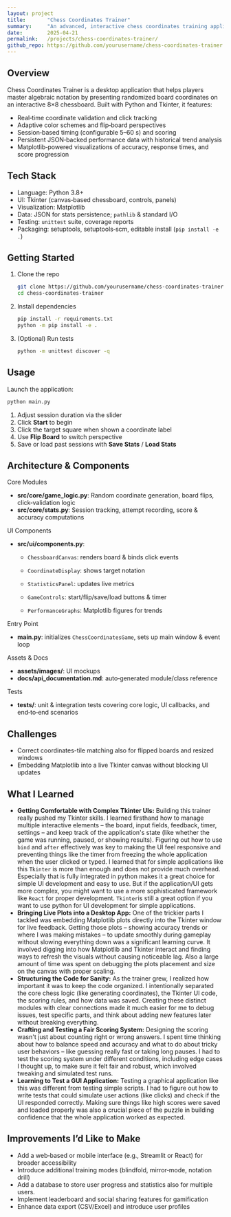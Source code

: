 ```yaml
---
layout: project
title:       "Chess Coordinates Trainer"
summary:     "An advanced, interactive chess coordinates training application with precise statistics, timing, and performance tracking, built in Python and Tkinter."
date:        2025-04-21
permalink:   /projects/chess-coordinates-trainer/
github_repo: https://github.com/yourusername/chess-coordinates-trainer
---
```


## Overview

Chess Coordinates Trainer is a desktop application that helps players master algebraic 
notation by presenting randomized board coordinates on an interactive 8×8 chessboard. Built 
with Python and Tkinter, it features:

- Real‑time coordinate validation and click tracking  
- Adaptive color schemes and flip‑board perspectives  
- Session‑based timing (configurable 5–60 s) and scoring  
- Persistent JSON‑backed performance data with historical trend analysis  
- Matplotlib‑powered visualizations of accuracy, response times, and score progression  

## Tech Stack

- Language: Python 3.8+  
- UI: Tkinter (canvas‑based chessboard, controls, panels)  
- Visualization: Matplotlib  
- Data: JSON for stats persistence; `pathlib` & standard I/O  
- Testing: `unittest` suite, coverage reports  
- Packaging: setuptools, setuptools‑scm, editable install (`pip install -e .`)  

## Getting Started

1. Clone the repo  
    ```bash
    git clone https://github.com/yourusername/chess-coordinates-trainer.git
    cd chess-coordinates-trainer
    ```

2. Install dependencies
    ```bash
    pip install -r requirements.txt
    python -m pip install -e .
    ```

3. (Optional) Run tests
    ```bash
    python -m unittest discover -q
    ```

## Usage

Launch the application:

```bash
python main.py
```

1. Adjust session duration via the slider
2. Click **Start** to begin
3. Click the target square when shown a coordinate label
4. Use **Flip Board** to switch perspective
5. Save or load past sessions with **Save Stats** / **Load Stats**

## Architecture & Components

Core Modules

* **src/core/game_logic.py**: Random coordinate generation, board flips, click‐validation
logic
* **src/core/stats.py**: Session tracking, attempt recording, score & accuracy computations

UI Components

* **src/ui/components.py**:
    * `ChessboardCanvas`: renders board & binds click events

    * `CoordinateDisplay`: shows target notation

    * `StatisticsPanel`: updates live metrics

    * `GameControls`: start/flip/save/load buttons & timer

    * `PerformanceGraphs`: Matplotlib figures for trends

Entry Point

* **main.py**: initializes `ChessCoordinatesGame`, sets up main window & event loop

Assets & Docs

* **assets/images/**: UI mockups
* **docs/api_documentation.md**: auto‑generated module/class reference

Tests

* **tests/**: unit & integration tests covering core logic, UI callbacks, and end‑to‑end
scenarios

## Challenges

* Correct coordinates-tile matching also for flipped boards and resized windows
* Embedding Matplotlib into a live Tkinter canvas without blocking UI updates

## What I Learned

*   **Getting Comfortable with Complex Tkinter UIs:** Building this trainer really pushed my Tkinter skills. I learned firsthand how to manage multiple interactive elements – the board, input fields, feedback, timer, settings – and keep track of the application's state (like whether the game was running, paused, or showing results). Figuring out how to use `bind` and `after` effectively was key to making the UI feel responsive and preventing things like the timer from freezing the whole application when the user clicked or typed. I learned that for simple applications like this `Tkinter` is more than enough and does not provide much overhead. Especially that is fully integrated in python makes it a great choice for simple UI development and easy to use. But if the application/UI gets more complex, you might want to use a more sophisticated framework like `React` for proper development. `Tkinter`is still a great option if you want to use python for UI development for simple applications.
*   **Bringing Live Plots into a Desktop App:** One of the trickier parts I tackled was embedding Matplotlib plots directly into the Tkinter window for live feedback. Getting those plots – showing accuracy trends or where I was making mistakes – to update smoothly during gameplay without slowing everything down was a significant learning curve. It involved digging into how Matplotlib and Tkinter interact and finding ways to refresh the visuals without causing noticeable lag. Also a large amount of time was spent on debugging the plots placement and size on the canvas with proper scaling.
*   **Structuring the Code for Sanity:** As the trainer grew, I realized how important it was to keep the code organized. I intentionally separated the core chess logic (like generating coordinates), the Tkinter UI code, the scoring rules, and how data was saved. Creating these distinct modules with clear connections made it much easier for me to debug issues, test specific parts, and think about adding new features later without breaking everything.
*   **Crafting and Testing a Fair Scoring System:** Designing the scoring wasn't just about counting right or wrong answers. I spent time thinking about how to balance speed and accuracy and what to do about tricky user behaviors – like guessing really fast or taking long pauses. I had to test the scoring system under different conditions, including edge cases I thought up, to make sure it felt fair and robust, which involved tweaking and simulated test runs.
*   **Learning to Test a GUI Application:** Testing a graphical application like this was different from testing simple scripts. I had to figure out how to write tests that could simulate user actions (like clicks) and check if the UI responded correctly. Making sure things like high scores were saved and loaded properly was also a crucial piece of the puzzle in building confidence that the whole application worked as expected.

## Improvements I’d Like to Make

* Add a web‑based or mobile interface (e.g., Streamlit or React) for broader accessibility
* Introduce additional training modes (blindfold, mirror‑mode, notation drill)
* Add a database to store user progress and statistics also for multiple users. 
* Implement leaderboard and social sharing features for gamification
* Enhance data export (CSV/Excel) and introduce user profiles
